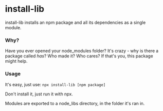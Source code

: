 # install-lib
install-lib installs an npm package and all its dependencies as a single 
module.

### Why?
Have you ever opened your node_modules folder? It's crazy - why is there a 
package called _has_? Who made it? Who cares? If that's you, this package 
might help.

### Usage
It's easy, just use:
`npx install-lib [npm package]`

Don't install it, just run it with npx.

Modules are exported to a node_libs directory, in the folder it's ran in.
